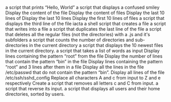  a script that prints “Hello, World”
a script that displays a confused smiley 
Display the content of the file
Display the content of files
Display the last 10 lines of 
Display the last 10 lines
Display the first 10 lines of files
a script that displays the third line of the file iacta
a shell script that creates a file 
 a script that writes into a file
 a script that duplicates the last line of the file
 a script that deletes all the regular files (not the directories) with a .js and it's subfolders
a script that counts the number of directories and sub-directories in the current directory
a script that displays the 10 newest files in the current directory.
  a script that takes a list of words as input 
Display lines containing the pattern “root” from the file 
Display the number of lines that contain the pattern “bin” in the file 
Display lines containing the pattern “root” and 3 lines after them in a file
Display all the lines in the file /etc/passwd that do not contain the pattern “bin”.
Display all lines of the file /etc/ssh/sshd_config
Replace all characters A and c from input to Z and e respectively
Create a script that removes all letters c and C from input.
a script that reverse its input.
 a script that displays all users and their home directories, sorted by users.
